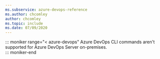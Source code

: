 ```yaml
---
ms.subservice: azure-devops-reference
ms.author: chcomley
author: chcomley
ms.topic: include
ms.date: 07/09/2020
---
```


::: moniker range="< azure-devops"
Azure DevOps CLI commands aren't supported for Azure DevOps Server on-premises.  
::: moniker-end
 